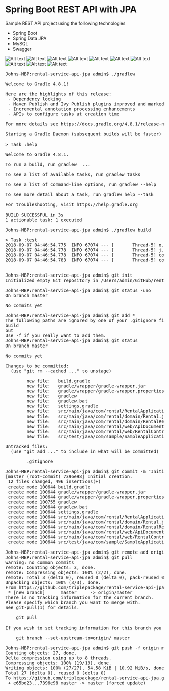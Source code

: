 # Spring Boot REST API with JPA

Sample REST API project using the following technologies
- Spring Boot
- Spring Data JPA
- MySQL
- Swagger

![Alt text](images/github-jpa-001.jpg?raw=true "Step 01")
![Alt text](images/github-jpa-002.jpg?raw=true "Step 02")
![Alt text](images/github-jpa-003.jpg?raw=true "Step 03")
![Alt text](images/github-jpa-004.jpg?raw=true "Step 04")
![Alt text](images/github-jpa-005.jpg?raw=true "Step 05")
![Alt text](images/github-jpa-006.jpg?raw=true "Step 06")
![Alt text](images/github-jpa-007.jpg?raw=true "Step 07")
![Alt text](images/github-jpa-008.jpg?raw=true "Step 08")
![Alt text](images/github-jpa-009.jpg?raw=true "Step 09")
![Alt text](images/github-jpa-010.jpg?raw=true "Step 10")

<pre>
Johns-MBP:rental-service-api-jpa admin$ ./gradlew

Welcome to Gradle 4.8.1!

Here are the highlights of this release:
 - Dependency locking
 - Maven Publish and Ivy Publish plugins improved and marked stable
 - Incremental annotation processing enhancements
 - APIs to configure tasks at creation time

For more details see https://docs.gradle.org/4.8.1/release-notes.html

Starting a Gradle Daemon (subsequent builds will be faster)

> Task :help

Welcome to Gradle 4.8.1.

To run a build, run gradlew <task> ...

To see a list of available tasks, run gradlew tasks

To see a list of command-line options, run gradlew --help

To see more detail about a task, run gradlew help --task <task>

For troubleshooting, visit https://help.gradle.org

BUILD SUCCESSFUL in 3s
1 actionable task: 1 executed

Johns-MBP:rental-service-api-jpa admin$ ./gradlew build

> Task :test
2018-09-07 04:46:54.775  INFO 67074 --- [       Thread-5] o.s.w.c.s.GenericWebApplicationContext   : Closing org.springframework.web.context.support.GenericWebApplicationContext@3eb6d41a: startup date [Fri Sep 07 04:46:51 EDT 2018]; root of context hierarchy
2018-09-07 04:46:54.778  INFO 67074 --- [       Thread-5] j.LocalContainerEntityManagerFactoryBean : Closing JPA EntityManagerFactory for persistence unit 'default'
2018-09-07 04:46:54.778  INFO 67074 --- [       Thread-5] com.zaxxer.hikari.HikariDataSource       : HikariPool-1 - Shutdown initiated...
2018-09-07 04:46:54.783  INFO 67074 --- [       Thread-5] com.zaxxer.hikari.HikariDataSource       : HikariPool-1 - Shutdown completed.


Johns-MBP:rental-service-api-jpa admin$ git init
Initialized empty Git repository in /Users/admin/GitHub/rental-service-api-jpa/.git/

Johns-MBP:rental-service-api-jpa admin$ git status -uno
On branch master

No commits yet

Johns-MBP:rental-service-api-jpa admin$ git add *
The following paths are ignored by one of your .gitignore files:
build
out
Use -f if you really want to add them.
Johns-MBP:rental-service-api-jpa admin$ git status
On branch master

No commits yet

Changes to be committed:
  (use "git rm --cached <file>..." to unstage)

        new file:   build.gradle
        new file:   gradle/wrapper/gradle-wrapper.jar
        new file:   gradle/wrapper/gradle-wrapper.properties
        new file:   gradlew
        new file:   gradlew.bat
        new file:   settings.gradle
        new file:   src/main/java/com/rental/RentalApplication.java
        new file:   src/main/java/com/rental/domain/Rental.java
        new file:   src/main/java/com/rental/domain/RentalRepository.java
        new file:   src/main/java/com/rental/web/ApiDocumentationConfiguration.java
        new file:   src/main/java/com/rental/web/RentalController.java
        new file:   src/test/java/com/sample/SampleApplicationTests.java

Untracked files:
  (use "git add <file>..." to include in what will be committed)

        .gitignore

Johns-MBP:rental-service-api-jpa admin$ git commit -m "Initial creation."
[master (root-commit) 7396e98] Initial creation.
 12 files changed, 496 insertions(+)
 create mode 100644 build.gradle
 create mode 100644 gradle/wrapper/gradle-wrapper.jar
 create mode 100644 gradle/wrapper/gradle-wrapper.properties
 create mode 100755 gradlew
 create mode 100644 gradlew.bat
 create mode 100644 settings.gradle
 create mode 100644 src/main/java/com/rental/RentalApplication.java
 create mode 100644 src/main/java/com/rental/domain/Rental.java
 create mode 100644 src/main/java/com/rental/domain/RentalRepository.java
 create mode 100644 src/main/java/com/rental/web/ApiDocumentationConfiguration.java
 create mode 100644 src/main/java/com/rental/web/RentalController.java
 create mode 100644 src/test/java/com/sample/SampleApplicationTests.java
 
Johns-MBP:rental-service-api-jpa admin$ git remote add origin https://github.com/triplepackage/rental-service-api-jpa.git
Johns-MBP:rental-service-api-jpa admin$ git pull
warning: no common commits
remote: Counting objects: 3, done.
remote: Compressing objects: 100% (2/2), done.
remote: Total 3 (delta 0), reused 0 (delta 0), pack-reused 0
Unpacking objects: 100% (3/3), done.
From https://github.com/triplepackage/rental-service-api-jpa
 * [new branch]      master     -> origin/master
There is no tracking information for the current branch.
Please specify which branch you want to merge with.
See git-pull(1) for details.

    git pull <remote> <branch>

If you wish to set tracking information for this branch you can do so with:

    git branch --set-upstream-to=origin/<branch> master

Johns-MBP:rental-service-api-jpa admin$ git push -f origin master
Counting objects: 27, done.
Delta compression using up to 8 threads.
Compressing objects: 100% (19/19), done.
Writing objects: 100% (27/27), 54.58 KiB | 10.92 MiB/s, done.
Total 27 (delta 0), reused 0 (delta 0)
To https://github.com/triplepackage/rental-service-api-jpa.git
 + e65bd23...7396e98 master -> master (forced update)


</pre>

